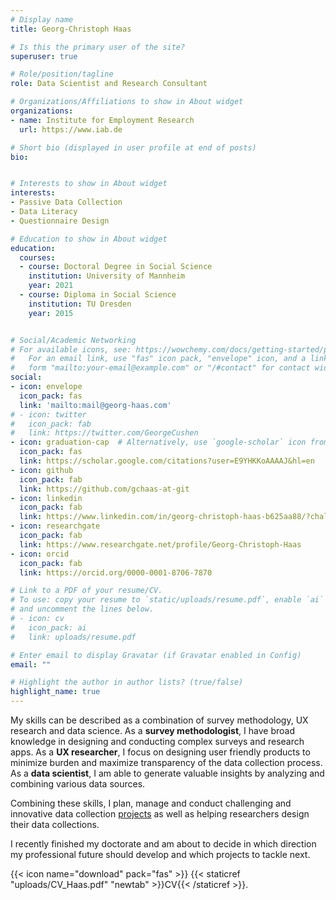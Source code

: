 ```yaml
---
# Display name
title: Georg-Christoph Haas

# Is this the primary user of the site?
superuser: true

# Role/position/tagline
role: Data Scientist and Research Consultant

# Organizations/Affiliations to show in About widget
organizations:
- name: Institute for Employment Research
  url: https://www.iab.de 

# Short bio (displayed in user profile at end of posts)
bio: 


# Interests to show in About widget
interests:
- Passive Data Collection
- Data Literacy
- Questionnaire Design

# Education to show in About widget
education:
  courses:
  - course: Doctoral Degree in Social Science
    institution: University of Mannheim
    year: 2021
  - course: Diploma in Social Science
    institution: TU Dresden
    year: 2015


# Social/Academic Networking
# For available icons, see: https://wowchemy.com/docs/getting-started/page-builder/#icons
#   For an email link, use "fas" icon pack, "envelope" icon, and a link in the
#   form "mailto:your-email@example.com" or "/#contact" for contact widget.
social:
- icon: envelope
  icon_pack: fas
  link: 'mailto:mail@georg-haas.com'
# - icon: twitter
#   icon_pack: fab
#   link: https://twitter.com/GeorgeCushen
- icon: graduation-cap  # Alternatively, use `google-scholar` icon from `ai` icon pack
  icon_pack: fas
  link: https://scholar.google.com/citations?user=E9YHKKoAAAAJ&hl=en
- icon: github
  icon_pack: fab
  link: https://github.com/gchaas-at-git
- icon: linkedin
  icon_pack: fab
  link: https://www.linkedin.com/in/georg-christoph-haas-b625aa88/?challengeId=AQGEhg2UUC0SgwAAAYAFjuZD-ja6v8d2pTpkUSbyg0A2tiX-id72sIVlWaCFgkdKiuHYTZLzWTlZWC4GWStZlXaikUz3xILElA&submissionId=48ed76aa-cfb4-e316-e430-92e625020b66
- icon: researchgate
  icon_pack: fab
  link: https://www.researchgate.net/profile/Georg-Christoph-Haas
- icon: orcid
  icon_pack: fab
  link: https://orcid.org/0000-0001-8706-7870 

# Link to a PDF of your resume/CV.
# To use: copy your resume to `static/uploads/resume.pdf`, enable `ai` icons in `params.toml`, 
# and uncomment the lines below.
# - icon: cv
#   icon_pack: ai
#   link: uploads/resume.pdf

# Enter email to display Gravatar (if Gravatar enabled in Config)
email: ""

# Highlight the author in author lists? (true/false)
highlight_name: true
---
```


My skills can be described as a combination of survey methodology, UX research and data science. As a **survey methodologist**, I have broad knowledge in designing and conducting complex surveys and research apps. As a **UX researcher**, I focus on designing user friendly products to minimize burden and maximize transparency of the data collection process. As a **data scientist**, I am able to generate valuable insights by analyzing and combining various data sources. 

Combining these skills, I plan, manage and conduct challenging and innovative data collection [projects](#100_projects) as well as helping researchers design their data collections. 

I recently finished my doctorate and am about to decide in which direction my professional future should develop and which projects to tackle next.


{{< icon name="download" pack="fas" >}} {{< staticref "uploads/CV_Haas.pdf" "newtab" >}}CV{{< /staticref >}}.
